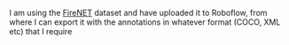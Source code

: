 I am using the [FireNET](https://github.com/OlafenwaMoses/FireNET) dataset and have uploaded it to Roboflow, from where I can export it with the annotations in whatever format (COCO, XML etc) that I require